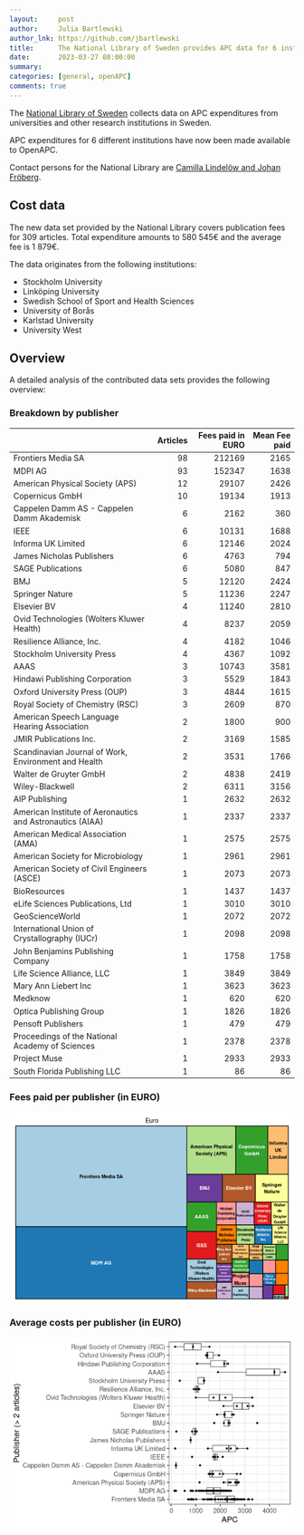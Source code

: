 ```yaml
---
layout:     post
author:     Julia Bartlewski
author_lnk: https://github.com/jbartlewski
title:      The National Library of Sweden provides APC data for 6 institutions
date:       2023-03-27 08:00:00
summary:    
categories: [general, openAPC]
comments: true
---
```




The [National Library of Sweden](https://www.kb.se/in-english.html) collects data on APC expenditures from universities and other research institutions in Sweden. 

APC expenditures for 6 different institutions have now been made available to OpenAPC.

Contact persons for the National Library are [Camilla Lindelöw and Johan Fröberg](mailto:openaccess@kb.se).

## Cost data



The new data set provided by the National Library covers publication fees for 309 articles. Total expenditure amounts to 580 545€ and the average fee is 1 879€.

The data originates from the following institutions:

- Stockholm University
- Linköping University
- Swedish School of Sport and Health Sciences
- University of Borås
- Karlstad University
- University West


## Overview

A detailed analysis of the contributed data sets provides the following overview:

### Breakdown by publisher


|                                                          | Articles| Fees paid in EURO| Mean Fee paid|
|:---------------------------------------------------------|--------:|-----------------:|-------------:|
|Frontiers Media SA                                        |       98|            212169|          2165|
|MDPI AG                                                   |       93|            152347|          1638|
|American Physical Society (APS)                           |       12|             29107|          2426|
|Copernicus GmbH                                           |       10|             19134|          1913|
|Cappelen Damm AS - Cappelen Damm Akademisk                |        6|              2162|           360|
|IEEE                                                      |        6|             10131|          1688|
|Informa UK Limited                                        |        6|             12146|          2024|
|James Nicholas Publishers                                 |        6|              4763|           794|
|SAGE Publications                                         |        6|              5080|           847|
|BMJ                                                       |        5|             12120|          2424|
|Springer Nature                                           |        5|             11236|          2247|
|Elsevier BV                                               |        4|             11240|          2810|
|Ovid Technologies (Wolters Kluwer Health)                 |        4|              8237|          2059|
|Resilience Alliance, Inc.                                 |        4|              4182|          1046|
|Stockholm University Press                                |        4|              4367|          1092|
|AAAS                                                      |        3|             10743|          3581|
|Hindawi Publishing Corporation                            |        3|              5529|          1843|
|Oxford University Press (OUP)                             |        3|              4844|          1615|
|Royal Society of Chemistry (RSC)                          |        3|              2609|           870|
|American Speech Language Hearing Association              |        2|              1800|           900|
|JMIR Publications Inc.                                    |        2|              3169|          1585|
|Scandinavian Journal of Work, Environment and Health      |        2|              3531|          1766|
|Walter de Gruyter GmbH                                    |        2|              4838|          2419|
|Wiley-Blackwell                                           |        2|              6311|          3156|
|AIP Publishing                                            |        1|              2632|          2632|
|American Institute of Aeronautics and Astronautics (AIAA) |        1|              2337|          2337|
|American Medical Association (AMA)                        |        1|              2575|          2575|
|American Society for Microbiology                         |        1|              2961|          2961|
|American Society of Civil Engineers (ASCE)                |        1|              2073|          2073|
|BioResources                                              |        1|              1437|          1437|
|eLife Sciences Publications, Ltd                          |        1|              3010|          3010|
|GeoScienceWorld                                           |        1|              2072|          2072|
|International Union of Crystallography (IUCr)             |        1|              2098|          2098|
|John Benjamins Publishing Company                         |        1|              1758|          1758|
|Life Science Alliance, LLC                                |        1|              3849|          3849|
|Mary Ann Liebert Inc                                      |        1|              3623|          3623|
|Medknow                                                   |        1|               620|           620|
|Optica Publishing Group                                   |        1|              1826|          1826|
|Pensoft Publishers                                        |        1|               479|           479|
|Proceedings of the National Academy of Sciences           |        1|              2378|          2378|
|Project Muse                                              |        1|              2933|          2933|
|South Florida Publishing LLC                              |        1|                86|            86|

### Fees paid per publisher (in EURO)

![plot of chunk tree_natlibswe_2023_03_27_full](/figure/tree_natlibswe_2023_03_27_full-1.png)

###  Average costs per publisher (in EURO)

![plot of chunk box_natlibswe_2023_03_27_publisher_full](/figure/box_natlibswe_2023_03_27_publisher_full-1.png)
